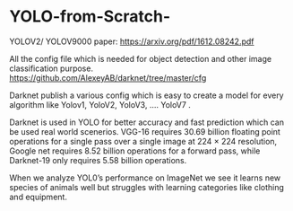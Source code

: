 # YOLO-from-Scratch-

YOLOV2/ YOLOV9000 paper: https://arxiv.org/pdf/1612.08242.pdf 

All the config file which is needed for object detection and other image classification purpose. https://github.com/AlexeyAB/darknet/tree/master/cfg 

Darknet publish a various config which is easy to create a model for every algorithm like Yolov1, YoloV2, YoloV3, .... YoloV7 .

Darknet is used in YOLO for better accuracy and fast prediction which can be used real world scenerios. 
VGG-16 requires 30.69 billion floating point operations for a single pass over a single image at 224 × 224 resolution, Google net requires 8.52 billion operations for a forward pass, while Darknet-19 only requires 5.58 billion operations.

When we analyze YOL0’s performance on ImageNet we see it learns new species of animals well but struggles with learning categories like clothing and equipment.
